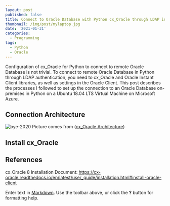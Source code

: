 ```yaml
---
layout: post
published: false
title: Connect to Oracle Database with Python cx_Oracle through LDAP in Ubuntu
thumbnail: /img/post/mylaptop.jpg
date: '2021-01-31'
categories:
  - Programming
tags:
  - Python
  - Oracle
---
```

Configuration of cx_Oracle for Python to connect to remote Oracle Database is not trivial. To connect to remote Oracle Database in Python through LDAP authentication, you need to cx_Oracle and Oracle Instant Client libraries, as well as settings in the Oracle Client. This post describes the processes I followed to set up the connection to an Oracle Database on-premises in Python on a Ubuntu 18.04 LTS Virtual Machine on Microsoft Azure. 

<!--more-->
## Connection Architecture
![bye-2020]({{site.baseurl}}/img/post/bye-2020.jpg)
Picture comes from ([cx_Oracle Architecture](https://cx-oracle.readthedocs.io/en/latest/_images/cx_Oracle_arch.png))

## Install cx_Oracle



## References

cx_Oracle 8 Installation Document: https://cx-oracle.readthedocs.io/en/latest/user_guide/installation.html#install-oracle-client



Enter text in [Markdown](http://daringfireball.net/projects/markdown/). Use the toolbar above, or click the **?** button for formatting help.
